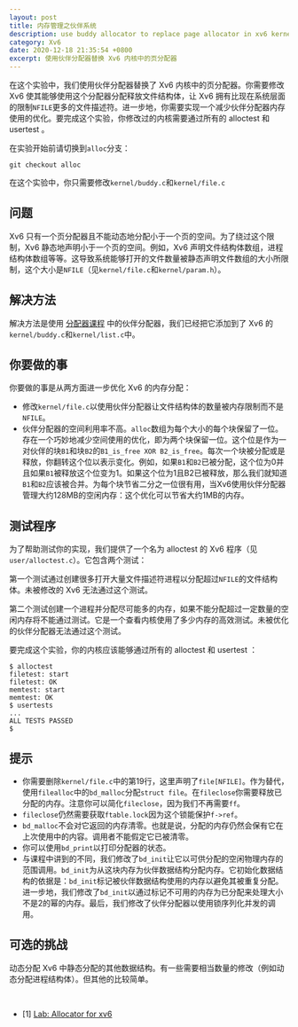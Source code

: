 ```yaml
---
layout: post
title: 内存管理之伙伴系统
description: use buddy allocator to replace page allocator in xv6 kernel
category: Xv6
date: 2020-12-18 21:35:54 +0800
excerpt: 使用伙伴分配器替换 Xv6 内核中的页分配器
---
```


在这个实验中，我们使用伙伴分配器替换了 Xv6 内核中的页分配器。你需要修改 Xv6 使其能够使用这个分配器分配释放文件结构体，让 Xv6 拥有比现在系统层面的限制`NFILE`更多的文件描述符。进一步地，你需要实现一个减少伙伴分配器内存使用的优化。要完成这个实验，你修改过的内核需要通过所有的 alloctest 和 usertest 。

在实验开始前请切换到`alloc`分支：

`git checkout alloc`

在这个实验中，你只需要修改`kernel/buddy.c`和`kernel/file.c`

## 问题

Xv6 只有一个页分配器且不能动态地分配小于一个页的空间。为了绕过这个限制，Xv6 静态地声明小于一个页的空间。例如，Xv6 声明文件结构体数组，进程结构体数组等等。这导致系统能够打开的文件数量被静态声明文件数组的大小所限制，这个大小是`NFILE`（见`kernel/file.c`和`kernel/param.h`）。

## 解决方法

解决方法是使用 [分配器课程](https://pdos.csail.mit.edu/6.828/2019/lec/malloc.c) 中的伙伴分配器，我们已经把它添加到了 Xv6 的`kernel/buddy.c`和`kernel/list.c`中。

## 你要做的事

你要做的事是从两方面进一步优化 Xv6 的内存分配：

- 修改`kernel/file.c`以使用伙伴分配器让文件结构体的数量被内存限制而不是`NFILE`。
- 伙伴分配器的空间利用率不高。`alloc`数组为每个大小的每个块保留了一位。存在一个巧妙地减少空间使用的优化，即为两个块保留一位。这个位是作为一对伙伴的块`B1`和块`B2`的`B1_is_free XOR B2_is_free`。每次一个块被分配或是释放，你翻转这个位以表示变化。例如，如果`B1`和`B2`已被分配，这个位为0并且如果`B1`被释放这个位变为1。如果这个位为1且B2已被释放，那么我们就知道`B1`和`B2`应该被合并。为每个块节省二分之一位很有用，当Xv6使用伙伴分配器管理大约128MB的空闲内存：这个优化可以节省大约1MB的内存。

## 测试程序

为了帮助测试你的实现，我们提供了一个名为 alloctest 的 Xv6 程序（见`user/alloctest.c`）。它包含两个测试：

第一个测试通过创建很多打开大量文件描述符进程以分配超过`NFILE`的文件结构体。未被修改的 Xv6 无法通过这个测试。

第二个测试创建一个进程并分配尽可能多的内存，如果不能分配超过一定数量的空闲内存将不能通过测试。它是一个查看内核使用了多少内存的高效测试。未被优化的伙伴分配器无法通过这个测试。

要完成这个实验，你的内核应该能够通过所有的 alloctest 和 usertest ：

```shell
$ alloctest
filetest: start
filetest: OK
memtest: start
memtest: OK
$ usertests
...
ALL TESTS PASSED
$
```

## 提示

- 你需要删除`kernel/file.c`中的第19行，这里声明了`file[NFILE]`。作为替代，使用`filealloc`中的`bd_malloc`分配`struct file`。在`fileclose`你需要释放已分配的内存。注意你可以简化`fileclose`，因为我们不再需要`ff`。
- `fileclose`仍然需要获取`ftable.lock`因为这个锁能保护`f->ref`。
- `bd_malloc`不会对它返回的内存清零。也就是说，分配的内存仍然会保有它在上次使用中的内容。调用者不能假定它已被清零。
- 你可以使用`bd_print`以打印分配器的状态。
- 与课程中讲到的不同，我们修改了`bd_init`让它以可供分配的空闲物理内存的范围调用。`bd_init`为从这块内存为伙伴数据结构分配内存。它初始化数据结构的依据是：`bd_init`标记被伙伴数据结构使用的内存以避免其被重复分配。进一步地，我们修改了`bd_init`以通过标记不可用的内存为已分配来处理大小不是2的幂的内存。最后，我们修改了伙伴分配器以使用锁序列化并发的调用。

## 可选的挑战

动态分配 Xv6 中静态分配的其他数据结构。有一些需要相当数量的修改（例如动态分配进程结构体）。但其他的比较简单。

&nbsp;

- [1] [Lab: Allocator for xv6](https://pdos.csail.mit.edu/6.828/2019/labs/alloc.html)